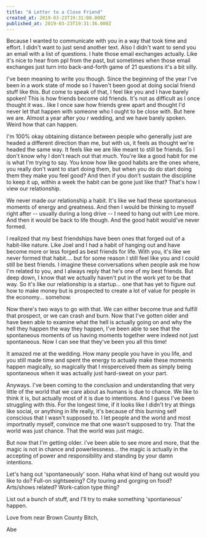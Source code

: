 ```yaml
---
title: "A Letter to a Close Friend"
created_at: 2019-03-23T19:31:08.000Z
published_at: 2019-03-23T19:31:36.000Z
---
```

Because I wanted to communicate with you in a way that took time and effort. I didn't want to just send another text. Also I didn't want to send you an email with a list of questions. I hate those email exchanges actually. Like it's nice to hear from ppl from the past, but sometimes when those email exchanges just turn into back-and-forth game of 21 questions it's a bit silly.

I've been meaning to write you though. Since the beginning of the year I've been in a work state of mode so I haven't been good at doing social friend stuff like this. But come to speak of that, I feel like you and I have barely spoken! This is how friends become old friends. It's not as difficult as I once thought it was.. like I once saw how friends grew apart and thought I'd never let that happen with someone who I ought to be close with. But here we are. Almost a year after you r wedding, and we have barely spoken. Weird how that can happen.

I'm 100% okay obtaining distance between people who generally just are headed a different direction than me, but with us, it feels as thought we're headed the same way. It feels like we are like meant to still be friends. So I don't know why I don't reach out that much. You're like a good habit for me is what I'm trying to say. You know how like good habits are the ones where, you really don't want to start doing them, but when you do do start doing them they make you feel good? And then if you don't sustain the discipline to keep it up, within a week the habit can be gone just like that? That's how I view our relationship.

We never made our relationship a habit. It's like we had these spontaneous moments of energy and greatness. And then I would be thinking to myself right after -- usually during a long drive -- I need to hang out with Lee more. And then it would be back to life though. And the good habit would've never formed.

I realized that my best friendships have been ones that forged out of a habit-like nature. Like Joel and I had a habit of hanging out and have become more or less forged as best friends for life. With you, it's like we never formed that habit.... but for some reason I still feel like you and I could still be best friends. I imagine these conversations when people ask me how I'm related to you, and I always reply that he's one of my best friends. But deep down, I know that we actually haven't put in the work yet to be that way. So it's like our relationship is a startup... one that has yet to figure out how to make money but is prospected to create a lot of value for people in the economy... somehow.

Now there's two ways to go with that. We can either become true and fulfill that prospect, or we can crash and burn. Now that I've gotten older and have been able to examine what the hell is actually going on and why the hell they happen the way they happen, I've been able to see that the spontaneous moments of us having moments together were indeed not just spontaneous. Now I can see that they've been you all this time!

It amazed me at the wedding. How many people you have in you life, and you still made time and spent the energy to actually make these moments happen magically, so magically that I misperceived them as simply being spontaneous when it was actually just hard-sweat on your part.

Anyways. I've been coming to the conclusion and understanding that very little of the world that we care about as humans is due to chance. We like to think it is, but actually most of it is due to intentions. And I guess I've been struggling with this. For the longest time, if it looks like I didn't try at things like social, or anything in life really, it's because of this burning self conscious that I wasn't supposed to. I let people and the world and most importnatly myself, convince me that one wasn't supposed to try. That the world was just chance. That the world was just magic.

But now that I'm getting older. i've been able to see more and more, that the magic is not in chance and powerlessness... the magic is actually in the accepting of power and responsibility and standing by your damn intentions. 

Let's hang out 'spontaneously' soon. Haha what kind of hang out would you like to do? Full-on sightseeing? City touring and gorging on food? Arts/shows related? Work-cation type thing?

List out a bunch of stuff, and I'll try to make something 'spontaneous' happen.

Love from near Brown County Bitch,

Abe
